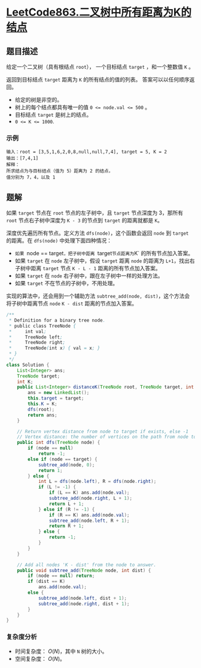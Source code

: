 # [LeetCode863.二叉树中所有距离为K的结点](https://leetcode-cn.com/problems/all-nodes-distance-k-in-binary-tree/)
## 题目描述
给定一个二叉树（具有根结点 `root`）， 一个目标结点 `target` ，和一个整数值 `K` 。

返回到目标结点 `target` 距离为 `K` 的所有结点的值的列表。 答案可以以任何顺序返回。

- 给定的树是非空的。
- 树上的每个结点都具有唯一的值 `0 <= node.val <= 500` 。
- 目标结点 `target` 是树上的结点。
- `0 <= K <= 1000`.
### 示例
```
输入：root = [3,5,1,6,2,0,8,null,null,7,4], target = 5, K = 2
输出：[7,4,1]
解释：
所求结点为与目标结点（值为 5）距离为 2 的结点，
值分别为 7，4，以及 1
```
## 题解
如果 `target` 节点在 `root` 节点的左子树中，且 `target` 节点深度为 3，那所有 `root` 节点右子树中深度为 `K - 3` 的节点到 `target` 的距离就都是 `K`。

深度优先遍历所有节点。定义方法 `dfs(node)`，这个函数会返回 `node` 到 `target` 的距离。在 `dfs(node)` 中处理下面四种情况：

- `如果 `node == target`，把子树中距离 `target` 节点距离为 `K` 的所有节点加入答案。
- 如果 `target` 在 `node` 左子树中，假设 `target` 距离 `node` 的距离为 `L+1`，找出右子树中距离 `target` 节点 `K - L - 1` 距离的所有节点加入答案。
- 如果 `target` 在 `node` 右子树中，跟在左子树中一样的处理方法。
- 如果 `target` 不在节点的子树中，不用处理。

实现的算法中，还会用到一个辅助方法 `subtree_add(node, dist)`，这个方法会将子树中距离节点 `node` `K - dist` 距离的节点加入答案。

```java
/**
 * Definition for a binary tree node.
 * public class TreeNode {
 *     int val;
 *     TreeNode left;
 *     TreeNode right;
 *     TreeNode(int x) { val = x; }
 * }
 */
class Solution {
    List<Integer> ans;
    TreeNode target;
    int K;
    public List<Integer> distanceK(TreeNode root, TreeNode target, int K) {
        ans = new LinkedList();
        this.target = target;
        this.K = K;
        dfs(root);
        return ans;
    }

    // Return vertex distance from node to target if exists, else -1
    // Vertex distance: the number of vertices on the path from node to target
    public int dfs(TreeNode node) {
        if (node == null)
            return -1;
        else if (node == target) {
            subtree_add(node, 0);
            return 1;
        } else {
            int L = dfs(node.left), R = dfs(node.right);
            if (L != -1) {
                if (L == K) ans.add(node.val);
                subtree_add(node.right, L + 1);
                return L + 1;
            } else if (R != -1) {
                if (R == K) ans.add(node.val);
                subtree_add(node.left, R + 1);
                return R + 1;
            } else {
                return -1;
            }
        }
    }

    // Add all nodes 'K - dist' from the node to answer.
    public void subtree_add(TreeNode node, int dist) {
        if (node == null) return;
        if (dist == K)
            ans.add(node.val);
        else {
            subtree_add(node.left, dist + 1);
            subtree_add(node.right, dist + 1);
        }
    }
}
```
### 复杂度分析
- 时间复杂度： $O(N)$，其中 `N` 树的大小。
- 空间复杂度： $O(N)$。


